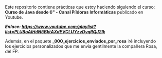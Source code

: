 Este repositorio contiene prácticas que estoy haciendo siguiendo el curso:
**Curso de Java desde 0" - Canal Píldoras Informáticas** publicado en Youtube.

***Enlace:
https://www.youtube.com/playlist?list=PLU8oAlHdN5BktAXdEVCLUYzvDyqRQJ2lk***

Además, en el paquete **_000_ejercicios_enviados_por_rosa** iré incluyendo los ejercicios personalizados que me envía gentilmente la compañera Rosa, del FP. 
